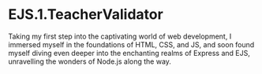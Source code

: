 # EJS.1.TeacherValidator
Taking my first step into the captivating world of web development, I immersed myself in the foundations of HTML, CSS, and JS, and soon found myself diving even deeper into the enchanting realms of Express and EJS, unravelling the wonders of Node.js along the way.

